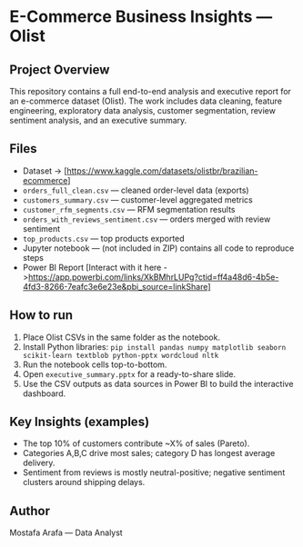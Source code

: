 # E-Commerce Business Insights — Olist

## Project Overview
This repository contains a full end-to-end analysis and executive report for an e-commerce dataset (Olist). The work includes data cleaning, feature engineering, exploratory data analysis, customer segmentation, review sentiment analysis, and an executive summary.

## Files
- Dataset -> [https://www.kaggle.com/datasets/olistbr/brazilian-ecommerce]
- `orders_full_clean.csv` — cleaned order-level data (exports)
- `customers_summary.csv` — customer-level aggregated metrics
- `customer_rfm_segments.csv` — RFM segmentation results
- `orders_with_reviews_sentiment.csv` — orders merged with review sentiment
- `top_products.csv` — top products exported
- Jupyter notebook — (not included in ZIP) contains all code to reproduce steps
- Power BI Report [Interact with it here ->https://app.powerbi.com/links/XkBMhrLUPg?ctid=ff4a48d6-4b5e-4fd3-8266-7eafc3e6e23e&pbi_source=linkShare]

## How to run
1. Place Olist CSVs in the same folder as the notebook.
2. Install Python libraries: `pip install pandas numpy matplotlib seaborn scikit-learn textblob python-pptx wordcloud nltk`
3. Run the notebook cells top-to-bottom.
4. Open `executive_summary.pptx` for a ready-to-share slide.
5. Use the CSV outputs as data sources in Power BI to build the interactive dashboard.

## Key Insights (examples)
- The top 10% of customers contribute ~X% of sales (Pareto).
- Categories A,B,C drive most sales; category D has longest average delivery.
- Sentiment from reviews is mostly neutral-positive; negative sentiment clusters around shipping delays.

## Author
Mostafa Arafa — Data Analyst
